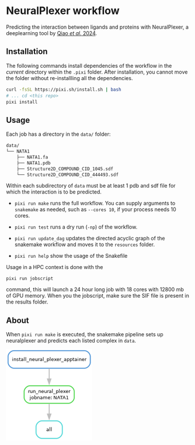 # NeuralPlexer workflow

Predicting the interaction between ligands and proteins with NeuralPlexer, a
deeplearning tool by [Qiao _et al._
2024](https://www.nature.com/articles/s42256-024-00792-z).

## Installation

The following commands install dependencies of the workflow in the _current_
directory within the `.pixi` folder. After installation, you cannot move the
folder without re-installling all the dependencies. 

```bash
curl -fsSL https://pixi.sh/install.sh | bash
# ... cd <this repo>
pixi install
```

## Usage

Each job has a directory in the `data/` folder:

```
data/
└── NATA1
    ├── NATA1.fa
    ├── NATA1.pdb
    ├── Structure2D_COMPOUND_CID_1045.sdf
    └── Structure2D_COMPOUND_CID_444493.sdf
```

Within each subdirectory of `data` must be at least 1 pdb and sdf file for
which the interaction is to be predicted.


* `pixi run make` runs the full workflow. You can supply arguments to `snakemake` as needed, such as `--cores 10`, if your process needs 10 cores.

* `pixi run test` runs a dry run (`-np`) of the workflow. 

* `pixi run update_dag` updates the directed acyclic graph of the snakemake workflow and moves it to the `resources` folder.

* `pixi run help` show the usage of the Snakefile



Usage in a HPC context is done with the

```
pixi run jobscript
```

command, this will launch a 24 hour long job with 18 cores with 12800 mb of GPU
memory. When you the jobscript, make sure the SIF file is present in the results
folder.

## About

When `pixi run make` is executed, the snakemake pipeline sets up neuralplexer
and predicts each listed complex in `data`.

![](resources/pipeline.png)

